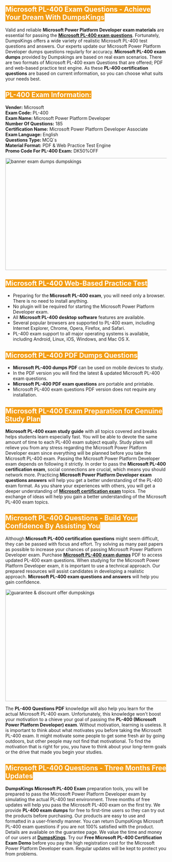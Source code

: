 <h2><span style="color:#ffffff"><strong><span style="background-color:#f39c12">Microsoft PL-400 Exam Questions - Achieve Your Dream With DumpsKings</span></strong></span></h2> <p>Valid and reliable <strong>Microsoft Power Platform Developer exam materials</strong> are essential for passing the <u><strong><a href="https://www.dumpskings.com/microsoft/pl-400/dumps-questions">Microsoft PL-400 exam questions</a></strong></u>. Fortunately, DumpsKings offers a wide variety of realistic Microsoft PL-400 test questions and answers. Our experts update our Microsoft Power Platform Developer dumps questions regularly for accuracy.<strong> Microsoft PL-400 exam dumps</strong> provided by Dumpskings are based on real exam scenarios. There are two formats of Microsoft PL-400 exam Questions that are offered; PDF and web-based practice test engine. As these <strong>PL-400 certification questions</strong> are based on current information, so you can choose what suits your needs best.</p> <h2><span style="color:#ffffff"><strong><span style="background-color:#f39c12">PL-400 Exam Information:</span></strong></span></h2> <p><strong>Vender:</strong> Microsoft<br /> <strong>Exam Code:</strong> PL-400<br /> <strong>Exam Name: </strong>Microsoft Power Platform Developer<br /> <strong>Number Of Questions:</strong> 185<br /> <strong>Certification Name:</strong> Microsoft Power Platform Developer Associate<br /> <strong>Exam Language:</strong> English<br /> <strong>Questions Type: </strong>MCQ`s<br /> <strong>Material Format:</strong> PDF & Web Practice Test Engine<br /> <strong>Promo Code For PL-400 Exam:</strong> DK50%OFF</p> <p><a href="https://www.dumpskings.com/microsoft/pl-400/dumps-questions" rel="no-follow"><img height="350px" width="750px"  alt="banner exam dumps dumpskings" src="https://www.certcollections.com/uploads/content/featuresdumpskings.jpg" /></a></p> <h2><span style="color:#ffffff"><strong><span style="background-color:#f39c12">Microsoft PL-400 Web-Based Practice Test</span></strong></span></h2> <ul> <li>Preparing for the<strong> Microsoft PL-400 exam</strong>, you will need only a browser. There is no need to install anything.</li> <li>No plugin will be required for starting the Microsoft Power Platform Developer exam.</li> <li>All <strong>Microsoft PL-400 desktop software</strong> features are available.</li> <li>Several popular browsers are supported to PL-400 exam, including Internet Explorer, Chrome, Opera, Firefox, and Safari.</li> <li>PL-400 exam support to all major operating systems is available, including Android, Linux, iOS, Windows, and Mac OS X.</li> </ul> <h2><span style="color:#ffffff"><strong><span style="background-color:#f39c12">Microsoft PL-400 PDF Dumps Questions</span></strong></span></h2> <ul> <li><strong>Microsoft PL-400 dumps PDF</strong> can be used on mobile devices to study.</li> <li>In the PDF version you will find the latest & updated Microsoft PL-400 exam questions.</li> <li><strong>Microsoft PL-400 PDF exam questions</strong> are portable and printable.</li> <li>Microsoft PL-400 exam questions PDF version does not require any installation.</li> </ul> <h2><span style="color:#ffffff"><strong><span style="background-color:#f39c12">Microsoft PL-400 Exam Preparation for Genuine Study Plan</span></strong></span></h2> <p><strong>Microsoft PL-400 exam study guide</strong> with all topics covered and breaks helps students learn especially fast. You will be able to devote the same amount of time to each PL-400 exam subject equally. Study plans will relieve you from any stress regarding the Microsoft Power Platform Developer exam since everything will be planned before you take the Microsoft PL-400 exam. Passing the Microsoft Power Platform Developer exam depends on following it strictly. In order to pass the <strong>Microsoft PL-400 certification exam</strong>, social connections are crucial, which means you should network more. Practicing <strong>Microsoft Power Platform Developer exam questions answers</strong> will help you get a better understanding of the PL-400 exam format. As you share your experiences with others, you will get a deeper understanding of <u><strong><a href="https://www.dumpskings.com/microsoft/questions">Microsoft certification exam</a></strong></u> topics. The exchange of ideas will help you gain a better understanding of the Microsoft PL-400 exam topics.</p> <h2><span style="color:#ffffff"><strong><span style="background-color:#f39c12">Microsoft PL-400 Questions - Build Your Confidence By Assisting You</span></strong></span></h2> <p>Although<strong> Microsoft PL-400 certification questions</strong> might seem difficult, they can be passed with focus and effort. Try solving as many past papers as possible to increase your chances of passing Microsoft Power Platform Developer exam. Purchase <strong><a href="https://www.dumpskings.com/microsoft/pl-400/dumps-questions">Microsoft PL-400 exam dumps</a></strong> PDF to access updated PL-400 exam questions. When studying for the Microsoft Power Platform Developer exam, it is important to use a technical approach. Our prepared resources will assist candidates in developing a realistic approach. <strong>Microsoft PL-400 exam questions and answers</strong> will help you gain confidence.</p> <p><a href="https://www.dumpskings.com/microsoft/pl-400/dumps-questions" rel="no-follow"><img height="350px" width="750px"  alt="guarantee & discount offer dumpskings" src="https://www.certcollections.com/uploads/content/discountdumpskings.jpg" /></a></p> <p>The <strong>PL-400 Questions PDF</strong> knowledge will also help you learn for the actual Microsoft PL-400 exam. Unfortunately, this knowledge won't boost your motivation to a chieve your goal of passing the <strong>PL-400 (Microsoft Power Platform Developer) exam</strong>. Without motivation, learning is useless. It is important to think about what motivates you before taking the Microsoft PL-400 exam. It might motivate some people to get some fresh air by going outdoors, but other people may not find that motivational. To find the motivation that is right for you, you have to think about your long-term goals or the drive that made you begin your studies.</p> <h2><span style="color:#ffffff"><strong><span style="background-color:#f39c12">Microsoft PL-400 Questions - Three Months Free Updates</span></strong></span></h2> <p><strong>DumpsKings Microsoft PL-400 Exam</strong> preparation tools, you will be prepared to pass the Microsoft Power Platform Developer exam by simulating the actual PL-400 test environment. Three months of free updates will help you pass the Microsoft PL-400 exam on the first try. We provide <strong>PL-400 exam dumps</strong> for free to first-time users so they can try out the products before purchasing. Our products are easy to use and formatted in a user-friendly manner. You can return DumpsKings Microsoft PL-400 exam questions if you are not 100% satisfied with the product. Details are available on the guarantee page. We value the time and money of our users at <u><strong><a href="https://www.dumpskings.com/">DumpsKings</a></strong></u>. Try our <strong>Free Microsoft PL-400 Certification Exam Demo</strong> before you pay the high registration cost for the Microsoft Power Platform Developer exam. Regular updates will be kept to protect you from problems.</p>

